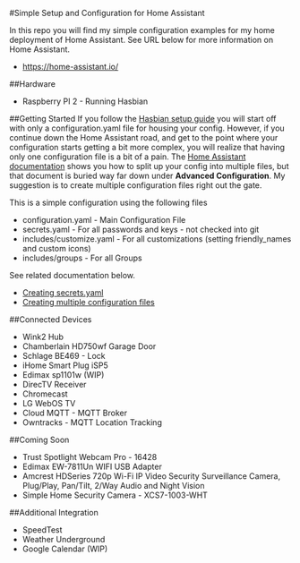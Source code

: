 #Simple Setup and Configuration for Home Assistant

In this repo you will find my simple configuration examples for my home deployment of Home Assistant. See URL below for more information on Home Assistant.

* https://home-assistant.io/

##Hardware
* Raspberry PI 2 - Running Hasbian 


##Getting Started
If you follow the [Hasbian setup guide](https://home-assistant.io/docs/hassbian/installation/) you will start off with only a configuration.yaml file for housing your config.
However, if you continue down the Home Assistant road, and get to the point where your configuration starts getting a bit more complex, you will realize that having only one configuration file is a bit of a pain. 
The [Home Assistant documentation](https://home-assistant.io/docs/configuration/splitting_configuration/) shows you how to split up your config into multiple files, but that document is buried way far down under **Advanced Configuration**. My suggestion is to create multiple configuration files right out the gate. 


This is a simple configuration using the following files

* configuration.yaml - Main Configuration File
* secrets.yaml - For all passwords and keys - not checked into git
* includes/customize.yaml - For all customizations (setting friendly_names and custom icons)
* includes/groups - For all Groups

See related documentation below.
* [Creating secrets.yaml](https://home-assistant.io/docs/configuration/secrets/)
* [Creating multiple configuration files](https://home-assistant.io/docs/configuration/splitting_configuration/)
 


##Connected Devices
* Wink2 Hub
* Chamberlain  HD750wf Garage Door
* Schlage BE469 - Lock
* iHome Smart Plug iSP5
* Edimax sp1101w (WIP)
* DirecTV Receiver
* Chromecast
* LG WebOS TV
* Cloud MQTT - MQTT Broker
* Owntracks - MQTT Location Tracking

##Coming Soon
* Trust Spotlight Webcam Pro - 16428
* Edimax EW-7811Un WIFI USB Adapter
* Amcrest HDSeries 720p Wi-Fi IP Video Security Surveillance Camera, Plug/Play, Pan/Tilt, 2/Way Audio and Night Vision
* Simple Home Security Camera - XCS7-1003-WHT 


##Additional Integration
* SpeedTest
* Weather Underground
* Google Calendar (WIP)

